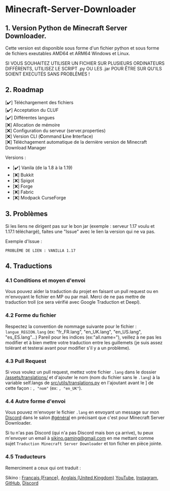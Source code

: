
# Minecraft-Server-Downloader

## 1. Version Python de Minecraft Server Downloader.

Cette version est disponible sous forme d'un fichier python et sous forme de fichiers exeutables AMD64 et ARM64 Windows et Linux.

SI VOUS SOUHAITEZ UTILISER UN FICHIER SUR PLUSIEURS ORDINATEURS DIFFÉRENTS, UTILISEZ LE SCRIPT .py OU LES .jar POUR ÊTRE SUR QU'ILS SOIENT EXECUTÉS SANS PROBLÈMES !

## 2. Roadmap

[✔️] Téléchargement des fichiers<br>
[✔️] Acceptation du CLUF<br>
[✔️] Différentes langues<br>
[❌] Allocation de mémoire<br>
[❌] Configuration du serveur (server.properties)<br>
[❌] Version CLI (**C**ommand **L**ine **I**nterface)<br>
[❌] Téléchagement automatique de la dernière version de Minecraft Download Manager

Versions :
- [✔️] Vanila (de la 1.8 à la 1.19)<br>
- [❌] Bukkit<br>
- [❌] Spigot<br>
- [❌] Forge<br>
- [❌] Fabric<br>
- [❌] Modpack CurseForge

## 3. Problèmes

Si les liens ne dirigent pas sur le bon jar (exemple : serveur 1.17 voulu et 1.17.1 téléchargé), faites une "Issue" avec le lien la version qui ne va pas.

Exemple d'Issue :

``PROBLÈME DE LIEN : VANILLA 1.17``

## 4. Traductions

### 4.1 Conditions et moyen d'envoi

Vous pouvez aider la traduction du projet en faisant un pull request ou en m'envoyant le fichier en MP ou par mail.
Merci de ne pas mettre de traduction troll (ce sera vérifié avec Google Traduction et Deepl).  

### 4.2 Forme du fichier

Respectez la convention de nommage suivante pour le fichier : ``langue_REGION.lang`` (ex: "fr_FR.lang", "en_UK.lang", "en_US.lang", "es_ES.lang"...)
Pareil pour les indices (ex:"all.name="), veillez à ne pas les modifier et à bien mettre votre traduction entre les guillemets (je suis assez tolérant et testerai avant pour modifier s'il y a un problème).  

### 4.3 Pull Request

Si vous voulez un pull request, mettez votre fichier ``.lang`` dans le dossier [/assets/translations/](https://github.com/SikinoGaming/Minecraft-Server-Downloader/tree/Python/assets/translations/) et d'ajouter le nom (nom du fichier sans le ``.lang``) à la variable self.langs de [src/utils/translations.py](https://github.com/SikinoGaming/Minecraft-Server-Downloader/tree/Python/src/utils/translations.py) en l'ajoutant avant le ] de cette façon : ``, "nom"`` (ex: ``, "en_UK"``).

### 4.4 Autre forme d'envoi

Vous pouvez m'envoyer le fichier ``.lang`` en envoyant un message sur mon [Discord](https://discord.gg/NaV9vwaUdx) dans le salon [#général](https://discord.com/channels/529301599143723008/807293011452231720) en précisant que c'est pour Minecraft Server Downloader.

Si tu n'as pas Discord (qui n'a pas Discord mais bon ça arrive), tu peux m'envoyer un email à [sikino.gaming@gmail.com](mailto:sikino.gaming@gmail.com) en me mettant comme sujet ``Traduction Minecraft Server Downloader`` et ton ficher en pièce jointe.

### 4.5 Traducteurs

Remerciment a ceux qui ont traduit :

Sikino : [Français (France)](https://github.com/SikinoGaming/Minecraft-Server-Downloader/tree/Python/assets/translations/fr_FR.lang), [Anglais (United Kingdom)](https://github.com/SikinoGaming/Minecraft-Server-Downloader/tree/Python/assets/translations/en_UK.lang)
[YouTube](https://www.youtube.com/channel/UC08jBD4MwfhkNOR2gUS06CQ), [Instagram](https://www.instagram.com/sikinogaming/), [GitHub](https://github.com/SikinoGaming), [Discord](https://discord.gg/NaV9vwaUdx)
